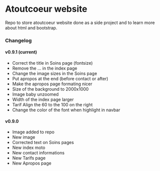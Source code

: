 # Atoutcoeur website

Repo to store atoutcoeur website done as a side project and to learn more about html and bootstrap. 

### Changelog

#### v0.9.1 (current)
* Correct the title in Soins page (fontsize)
* Remove the ... in the index page
* Change the image sizes in the Soins page
* Put apropos at the end (before contact or after)
* Make the apropos page formating nicer
* Size of the background to 2000x1000
* Image baby unzoomed
* Width of the index page larger
* Tarif Align the 60 to the 100 on the right
* Change the color of the font when highlight in navbar


#### v0.9.0 

* Image added to repo
* New image 
* Corrected text on Soins pages
* New index moto
* New contact informations
* New Tarifs page
* New Apropos page
